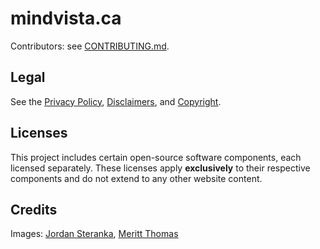 # mindvista.ca

Contributors: see [CONTRIBUTING.md](CONTRIBUTING.md).

## Legal

See the [Privacy Policy](https://mindvista.ca/privacy-policy), [Disclaimers](https://mindvista.ca/disclaimers), and [Copyright](https://mindvista.ca/copyright).

## Licenses

This project includes certain open-source software components, each licensed separately. These licenses apply **exclusively** to their respective components and do not extend to any other website content.

## Credits

Images: [Jordan Steranka](https://jordansteranka.com/), [Meritt Thomas](https://meritt.me/)
